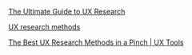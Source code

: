 
[The Ultimate Guide to UX Research](https://maze.co/guides/ux-research/)

[UX research methods](https://www.nngroup.com/articles/guide-ux-research-methods/)

[The Best UX Research Methods in a Pinch | UX Tools](https://uxtools.co/blog/best-ux-research-methods-in-a-pinch/)

